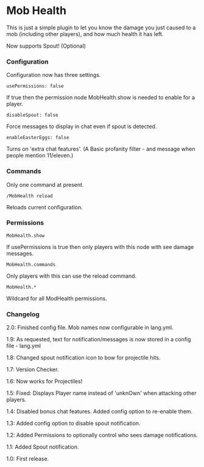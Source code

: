 Mob Health
==========

This is just a simple plugin to let you know the damage you just caused to a mob (including other players), and how much health it has left.

Now supports Spout! (Optional)

### Configuration

Configuration now has three settings.

	usePermissions: false
If true then the permission node MobHealth.show is needed to enable for a player.

	disableSpout: false
Force messages to display in chat even if spout is detected.

	enableEasterEggs: false
Turns on 'extra chat features'.  (A Basic profanity filter - and message when people mention 11/eleven.)


### Commands

Only one command at present.

	/MobHealth reload
Reloads current configuration.
	
### Permissions

	MobHealth.show
If usePermissions is true then only players with this node with see damage messages.
	
	MobHealth.commands
Only players with this can use the reload command.
	
	MobHealth.* 
Wildcard for all ModHealth permissions.

### Changelog
2.0:  Finished config file.  Mob names now configurable in lang.yml.

1.9:  As requested, text for notification/messages is now stored in a config file - lang.yml

1.8:  Changed spout notification icon to bow for projectile hits.

1.7:  Version Checker.

1.6:  Now works for Projectiles!

1.5:  Fixed:  Displays Player name instead of 'unknOwn' when attacking other players.

1.4:  Disabled bonus chat features. Added config option to re-enable them.

1.3:  Added config option to disable spout notification.

1.2:  Added Permissions to optionally control who sees damage notifications.

1.1:  Added Spout notification.

1.0:  First release.